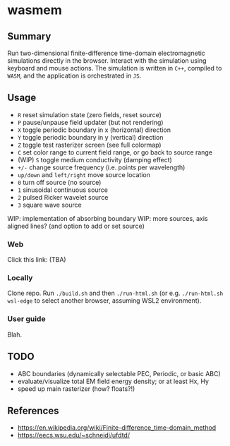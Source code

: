# wasmem

## Summary
Run two-dimensional finite-difference time-domain electromagnetic simulations directly in the browser. Interact with the simulation using keyboard and mouse actions. The simulation is written in `C++`, compiled to `WASM`, and the application is orchestrated in `JS`.

## Usage
- `R` reset simulation state (zero fields, reset source)
- `P` pause/unpause field updater (but not rendering)
- `X` toggle periodic boundary in x (horizontal) direction
- `Y` toggle periodic boundary in y (vertical) direction
- `Z` toggle test rasterizer screen (see full colormap)
- `C` set color range to current field range, or go back to source range
- (WIP) `S` toggle medium conductivity (damping effect) 
- `+/-` change source frequency (i.e. points per wavelength)
- `up/down` and `left/right` move source location
- `0` turn off source (no source)
- `1` sinusoidal continuous source
- `2` pulsed Ricker wavelet source
- `3` square wave source

WIP: implementation of absorbing boundary
WIP: more sources, axis aligned lines? (and option to add or set source)

### Web
Click this link: (TBA)

### Locally
Clone repo. Run `./build.sh` and then `./run-html.sh` (or e.g. `./run-html.sh wsl-edge` to select another browser, assuming WSL2 environment).

### User guide
Blah.

## TODO
- ABC boundaries (dynamically selectable PEC, Periodic, or basic ABC)
- evaluate/visualize total EM field energy density; or at least Hx, Hy
- speed up main rasterizer (how? floats?!)

## References
- https://en.wikipedia.org/wiki/Finite-difference_time-domain_method
- https://eecs.wsu.edu/~schneidj/ufdtd/
